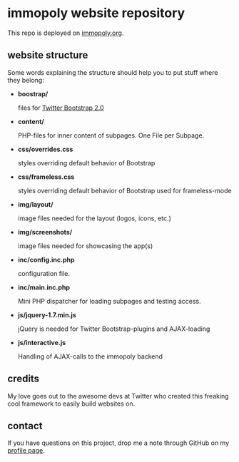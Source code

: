 # immopoly website repository

This repo is deployed on [immopoly.org](http://immopoly.org).

## website structure

Some words explaining the structure should help you to put stuff where they belong:

 * **boostrap/**

	files for [Twitter Bootstrap 2.0](http://twitter.github.com/bootstrap/)

 * **content/**

	PHP-files for inner content of subpages. One File per Subpage.

 * **css/overrides.css**

	styles overriding default behavior of Bootstrap


 * **css/frameless.css**

	styles overriding default behavior of Bootstrap used for frameless-mode

 * **img/layout/**

	image files needed for the layout (logos, icons, etc.)

 * **img/screenshots/**

	image files needed for showcasing the app(s)

 * **inc/config.inc.php**

	configuration file.

 * **inc/main.inc.php**

	Mini PHP dispatcher for loading subpages and testing access.

 * **js/jquery-1.7.min.js**

	jQuery is needed for Twitter Bootstrap-plugins and AJAX-loading

 * **js/interactive.js**

	Handling of AJAX-calls to the immopoly backend

## credits

My love goes out to the awesome devs at Twitter who created this freaking cool framework to easily build websites on.

## contact

If you have questions on this project, drop me a note through GitHub on my [profile page](https://github.com/stefanhoth).
